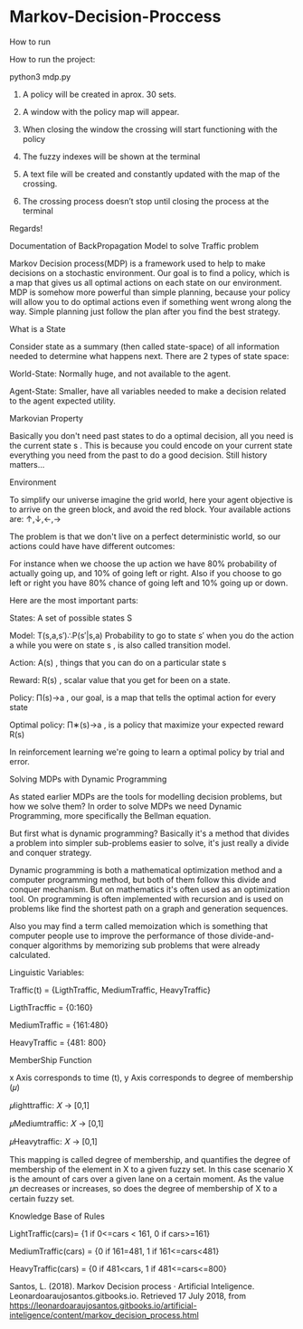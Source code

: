 # Markov-Decision-Proccess

How to run

How to run the project:

python3 mdp.py

1. A policy will be created in aprox. 30 sets.

2. A window with the policy map will appear.

3. When closing the window the crossing will start functioning with the policy

4. The fuzzy indexes will be shown at the terminal

5. A text file will be created and constantly updated with the map of the crossing.

6. The crossing process doesn’t stop until closing the process at the terminal

Regards! 

Documentation of BackPropagation Model to solve Traffic problem

Markov Decision process(MDP) is a framework used to help to make decisions on a stochastic environment. Our goal is to find a policy, which is a map that gives us all optimal actions on each state on our environment.
MDP is somehow more powerful than simple planning, because your policy will allow you to do optimal actions even if something went wrong along the way. Simple planning just follow the plan after you find the best strategy.

What is a State

Consider state as a summary (then called state-space) of all information needed to determine what happens next. There are 2 types of state space:

World-State: Normally huge, and not available to the agent.

Agent-State: Smaller, have all variables needed to make a decision related to the agent expected utility.

Markovian Property

Basically you don't need past states to do a optimal decision, all you need is the current state  s . This is because you could encode on your current state everything you need from the past to do a good decision. Still history matters...

Environment

To simplify our universe imagine the grid world, here your agent objective is to arrive on the green block, and avoid the red block. Your available actions are:  ↑,↓,←,→

The problem is that we don't live on a perfect deterministic world, so our actions could have have different outcomes:

For instance when we choose the up action we have 80% probability of actually going up, and 10% of going left or right. Also if you choose to go left or right you have 80% chance of going left and 10% going up or down.

Here are the most important parts:

States: A set of possible states  S 

Model:  T(s,a,s′)∴P(s′|s,a)  Probability to go to state  s′  when you do the action  a  while you were on state  s , is also called transition model.

Action:  A(s) , things that you can do on a particular state  s 

Reward:  R(s) , scalar value that you get for been on a state.

Policy:  Π(s)→a , our goal, is a map that tells the optimal action for every state

Optimal policy:  Π∗(s)→a , is a policy that maximize your expected reward  R(s) 

In reinforcement learning we're going to learn a optimal policy by trial and error.

Solving MDPs with Dynamic Programming

As stated earlier MDPs are the tools for modelling decision problems, but how we solve them? In order to solve MDPs we need Dynamic Programming, more specifically the Bellman equation.

But first what is dynamic programming? Basically it's a method that divides a problem into simpler sub-problems easier to solve, it's just really a divide and conquer strategy.

Dynamic programming is both a mathematical optimization method and a computer programming method, but both of them follow this divide and conquer mechanism. But on mathematics it's often used as an optimization tool. On programming is often implemented with recursion and is used on problems like find the shortest path on a graph and generation sequences.

Also you may find a term called memoization which is something that computer people use to improve the performance of those divide-and-conquer algorithms by memorizing sub problems that were already calculated.

Linguistic Variables:

Traffic(t) = {LigthTraffic, MediumTraffic, HeavyTraffic}

LigthTracffic = {0:160}

MediumTraffic = {161:480}

HeavyTraffic = {481: 800}


MemberShip Function 

x Axis corresponds to time (t), y Axis corresponds to degree of membership (𝜇)

𝜇lighttraffic: 𝑋 → [0,1]

𝜇Mediumtraffic: 𝑋 → [0,1]

𝜇Heavytraffic: 𝑋 → [0,1]

This mapping is called degree of membership, and quantifies the degree of membership of the element in X to a given fuzzy set. In this case scenario X is the amount of cars over a given lane on a certain moment. As the value 𝜇n decreases or increases, so does the degree of membership of X to a certain fuzzy set.

Knowledge Base of Rules

LightTraffic(cars)= {1  if 0<=cars < 161, 0 if cars>=161}

MediumTraffic(cars) = {0 if 161<cars>=481, 1 if 161<=cars<481}
  
HeavyTraffic(cars) = {0 if 481<cars, 1 if 481<=cars<=800}

Santos, L. (2018). Markov Decision process · Artificial Inteligence. Leonardoaraujosantos.gitbooks.io. Retrieved 17 July 2018, from https://leonardoaraujosantos.gitbooks.io/artificial-inteligence/content/markov_decision_process.html

